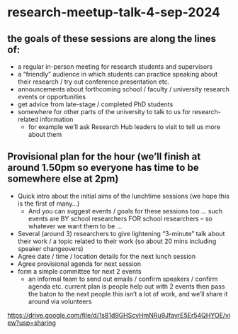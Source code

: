 # research-meetup-talk-4-sep-2024


## the goals of these sessions are along the lines of:

- a regular in-person meeting for research students and supervisors
- a “friendly” audience in which students can practice speaking about their research / try out conference presentation etc.
- announcements about forthcoming school / faculty / university research events or opportunities
- get advice from late-stage / completed PhD students
- somewhere for other parts of the university to talk to us for research-related information
  - for example we’ll ask Research Hub leaders to visit to tell us more about them

## Provisional plan for the hour (we’ll finish at around 1.50pm so everyone has time to be somewhere else at 2pm)

- Quick intro about the initial aims of the lunchtime sessions (we hope this is the first of many…)
  - And you can suggest events / goals for these sessions too … such events are BY school researchers FOR school researchers – so whatever we want them to be …
- Several (around 3) researchers to give lightening “3-minute” talk about their work / a topic related to their work (so about 20 mins including speaker changeovers)
- Agree date / time / location details for the next lunch session
- Agree provisional agenda for next session
- form a simple committee for next 2 events
  - an informal team to send out emails / confirm speakers / confirm agenda etc. current plan is people help out with 2 events then pass the baton to the next people 
this isn’t a lot of work, and we’ll share it around via volunteers


https://drive.google.com/file/d/1s81d9GHScvHmNRu9JfayrE5Er54QHYOE/view?usp=sharing

